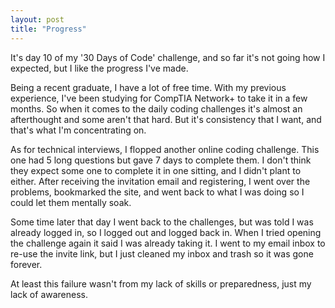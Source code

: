 ```yaml
---
layout: post
title: "Progress"
---
```


It's day 10 of my '30 Days of Code' challenge, and so far it's not going how I expected, but I like the progress I've made.

Being a recent graduate, I have a lot of free time. With my previous experience, I've been studying for CompTIA Network+ to take it in a few months. So when it comes to the daily coding challenges it's almost an afterthought and some aren't that hard. But it's consistency that I want, and that's what I'm concentrating on.

As for technical interviews, I flopped another online coding challenge. This one had 5 long questions but gave 7 days to complete them. I don't think they expect some one to complete it in one sitting, and I didn't plant to either. After receiving the invitation email and registering, I went over the problems, bookmarked the site, and went back to what I was doing so I could let them mentally soak.

Some time later that day I went back to the challenges, but was told I was already logged in, so I logged out and logged back in. When I tried opening the challenge again it said I was already taking it. I went to my email inbox to re-use the invite link, but I just cleaned my inbox and trash so it was gone forever.

At least this failure wasn't from my lack of skills or preparedness, just my lack of awareness.
